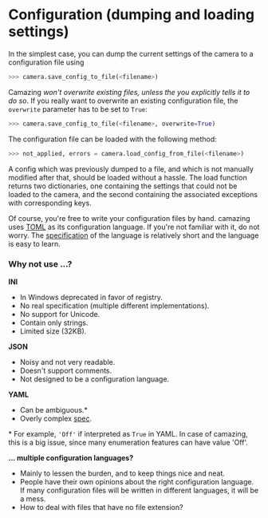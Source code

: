 # Configuration (dumping and loading settings)

In the simplest case, you can dump the current settings of the camera to a
configuration file using
```python
>>> camera.save_config_to_file(<filename>)
```
Camazing *won't overwrite existing files, unless the you
explicitly tells it to do so*. If you really want to overwrite an existing
configuration file, the `overwrite` parameter has to be set to `True`:
```python
>>> camera.save_config_to_file(<filename>, overwrite=True)
```
The configuration file can be loaded with the following method:
```python
>>> not_applied, errors = camera.load_config_from_file(<filename>)
```
A config which was previously dumped to a file, and which is not manually modified after that, should be loaded without a hassle. The load function returns two dictionaries,
one containing the settings that could not be loaded to the camera, and the second
containing the associated exceptions with corresponding keys.

Of course, you're free to write your configuration files by hand. camazing uses
[TOML](https://github.com/toml-lang/toml) as its configuration language.  If
you're not familiar with it, do not worry. The
[specification](https://github.com/toml-lang/toml) of the language is relatively
short and the language is easy to learn.

### Why not use ...?

**INI**

* In Windows deprecated in favor of registry.
* No real specification (multiple different implementations).
* No support for Unicode.
* Contain only strings.
* Limited size (32KB).

**JSON**

* Noisy and not very readable.
* Doesn't support comments.
* Not designed to be a configuration language.

**YAML**

* Can be ambiguous.\* 
* Overly complex [spec](https://yaml.org/spec/1.2/spec.html).

\* For example, `'Off'` if interpreted as `True` in YAML. In case of camazing, this is a big issue, since many enumeration features can have value 'Off'.

**... multiple configuration languages?**

* Mainly to lessen the burden, and to keep things nice and neat.
* People have their own opinions about the right configuration language. If
  many configuration files will be written in different languages, it will be a
  mess.
* How to deal with files that have no file extension?


